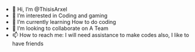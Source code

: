 - 👋 Hi, I’m @ThisisArxel
- 👀 I’m interested in Coding and gaming
- 🌱 I’m currently learning How to do coding
- 💞️ I’m looking to collaborate on A Team
- 📫 How to reach me: I will need assistance to make codes also, I like to have friends

<!---
ThisisArxel/ThisisArxel is a ✨ special ✨ repository because its `README.md` (this file) appears on your GitHub profile.
You can click the Preview link to take a look at your changes.
--->
